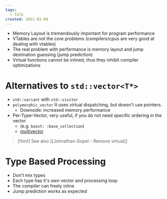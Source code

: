```yaml
---
tags:
  - Talk
created: 2021-01-04
---
```


- Memory Layout is tremendously important for program performance
- VTables are not the core problems (compilers/cpus are very good at dealing with vtables)
- The real problem with performance is memory layout and jump destination guessing (jump prediction)
- Virtual functions cannot be inlined, thus they inhibit compiler optimizations

# Alternatives to `std::vector<T*>`

- `std::variant` with `std::visitor`
- `polymorphic_vector` It uses virtual dispatching, but doesn't use pointers.
	- Downside: increased memory performance
- Per-Type-Vector, very useful, if you do not need specific ordering in the vector
	- (e.g. `boost: :base_collection`)
	- [multivector](https://github.com/ibogosavljevic/johnysswlab/blob/master/2021-02-virtualfunctions/multivector.h)

> [!hint] See also [[Johnathan Gopel - Remove virtual]]

# Type Based Processing

- Don't mix types
- Each type has it's own vector and processing loop
- The compiler can freely inline
- Jump prediction works as expected
